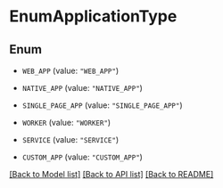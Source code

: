 # EnumApplicationType

## Enum


* `WEB_APP` (value: `"WEB_APP"`)

* `NATIVE_APP` (value: `"NATIVE_APP"`)

* `SINGLE_PAGE_APP` (value: `"SINGLE_PAGE_APP"`)

* `WORKER` (value: `"WORKER"`)

* `SERVICE` (value: `"SERVICE"`)

* `CUSTOM_APP` (value: `"CUSTOM_APP"`)


[[Back to Model list]](../README.md#documentation-for-models) [[Back to API list]](../README.md#documentation-for-api-endpoints) [[Back to README]](../README.md)


